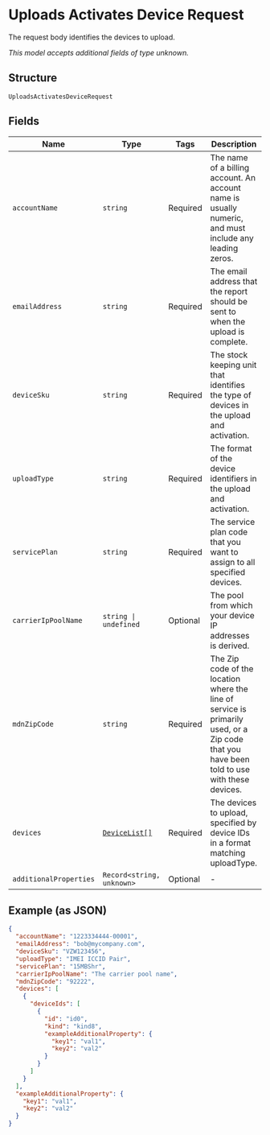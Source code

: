 
# Uploads Activates Device Request

The request body identifies the devices to upload.

*This model accepts additional fields of type unknown.*

## Structure

`UploadsActivatesDeviceRequest`

## Fields

| Name | Type | Tags | Description |
|  --- | --- | --- | --- |
| `accountName` | `string` | Required | The name of a billing account. An account name is usually numeric, and must include any leading zeros. |
| `emailAddress` | `string` | Required | The email address that the report should be sent to when the upload is complete. |
| `deviceSku` | `string` | Required | The stock keeping unit that identifies the type of devices in the upload and activation. |
| `uploadType` | `string` | Required | The format of the device identifiers in the upload and activation. |
| `servicePlan` | `string` | Required | The service plan code that you want to assign to all specified devices. |
| `carrierIpPoolName` | `string \| undefined` | Optional | The pool from which your device IP addresses is derived. |
| `mdnZipCode` | `string` | Required | The Zip code of the location where the line of service is primarily used, or a Zip code that you have been told to use with these devices. |
| `devices` | [`DeviceList[]`](../../doc/models/device-list.md) | Required | The devices to upload, specified by device IDs in a format matching uploadType. |
| `additionalProperties` | `Record<string, unknown>` | Optional | - |

## Example (as JSON)

```json
{
  "accountName": "1223334444-00001",
  "emailAddress": "bob@mycompany.com",
  "deviceSku": "VZW123456",
  "uploadType": "IMEI ICCID Pair",
  "servicePlan": "15MBShr",
  "carrierIpPoolName": "The carrier pool name",
  "mdnZipCode": "92222",
  "devices": [
    {
      "deviceIds": [
        {
          "id": "id0",
          "kind": "kind8",
          "exampleAdditionalProperty": {
            "key1": "val1",
            "key2": "val2"
          }
        }
      ]
    }
  ],
  "exampleAdditionalProperty": {
    "key1": "val1",
    "key2": "val2"
  }
}
```

